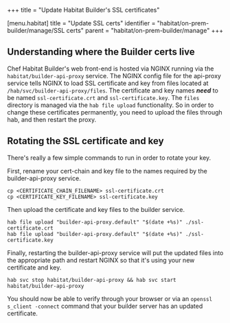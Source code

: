 +++
title = "Update Habitat Builder's SSL certificates"

[menu.habitat]
  title = "Update SSL certs"
  identifier = "habitat/on-prem-builder/manage/SSL certs"
  parent = "habitat/on-prem-builder/manage"
+++

## Understanding where the Builder certs live

Chef Habitat Builder's web front-end is hosted via NGINX running via the `habitat/builder-api-proxy` service.  The NGINX config file for the api-proxy service tells NGINX to load SSL certificate and key from files located at `/hab/svc/builder-api-proxy/files`.  The certificate and key names **_need_** to be named `ssl-certificate.crt` and `ssl-certificate.key`.  The `files` directory is managed via the `hab file upload` functionality.  So in order to change these certificates permanently, you need to upload the files through hab, and then restart the proxy.

## Rotating the SSL certificate and key

There's really a few simple commands to run in order to rotate your key.

First, rename your cert-chain and key file to the names required by the builder-api-proxy service.

```shell
cp <CERTIFICATE_CHAIN_FILENAME> ssl-certificate.crt
cp <CERTIFICATE_KEY_FILENAME> ssl-certificate.key
```

Then upload the certificate and key files to the builder service.

```shell
hab file upload "builder-api-proxy.default" "$(date +%s)" ./ssl-certificate.crt
hab file upload "builder-api-proxy.default" "$(date +%s)" ./ssl-certificate.key
```

Finally, restarting the builder-api-proxy service will put the updated files into the appropriate path and restart NGINX so that it's using your new certificate and key.

```shell
hab svc stop habitat/builder-api-proxy && hab svc start habitat/builder-api-proxy
```

You should now be able to verify through your browser or via an `openssl s_client -connect` command that your builder server has an updated certificate.
